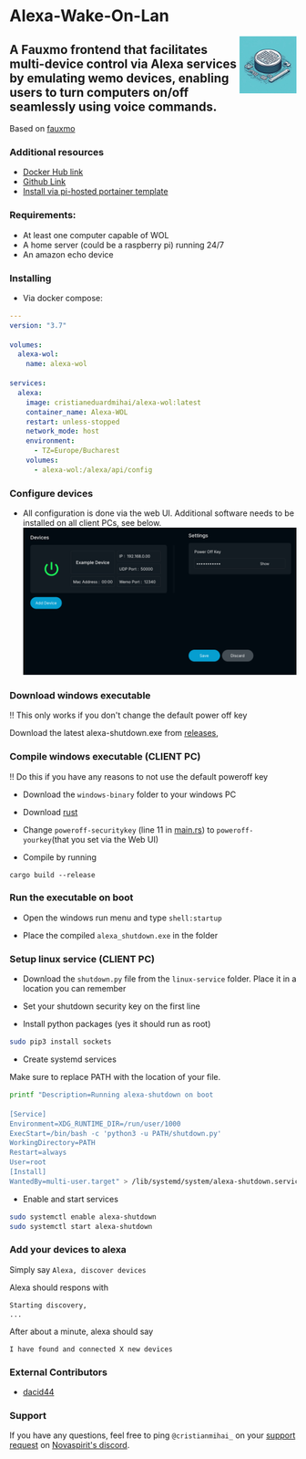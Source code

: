 # Alexa-Wake-On-Lan
<img align="right" width=100 src="https://raw.githubusercontent.com/CristianEduardMihai/alexa-wol/main/images/logo.jpg">

## A Fauxmo frontend that facilitates multi-device control via Alexa services by emulating wemo devices, enabling users to turn computers on/off seamlessly using voice commands.

Based on [fauxmo](https://github.com/n8henrie/fauxmo)

### Additional resources
- [Docker Hub link](https://hub.docker.com/r/cristianeduardmihai/alexa-wol)
- [Github Link](https://github.com/CristianEduardMihai/alexa-wol)
- [Install via pi-hosted portainer template](https://pi-hosted.com/)

### Requirements:
- At least one computer capable of WOL
- A home server (could be a raspberry pi) running 24/7
- An amazon echo device

### Installing
- Via docker compose:
```yaml
---
version: "3.7"

volumes:
  alexa-wol:
    name: alexa-wol

services:
  alexa:
    image: cristianeduardmihai/alexa-wol:latest
    container_name: Alexa-WOL
    restart: unless-stopped
    network_mode: host
    environment:
      - TZ=Europe/Bucharest
    volumes:
      - alexa-wol:/alexa/api/config
```

### Configure devices

 - All configuration is done via the web UI. Additional software needs to be installed on all client PCs, see below.
 ![Web UI](https://raw.githubusercontent.com/CristianEduardMihai/alexa-wol/main/images/webui.png)


### Download windows executable

!! This only works if you don't change the default power off key

Download the latest alexa-shutdown.exe from [releases](https://github.com/CristianEduardMihai/alexa-wol/releases/), 

### Compile windows executable (CLIENT PC)

!! Do this if you have any reasons to not use the default poweroff key

- Download the `windows-binary` folder to your windows PC

- Download [rust](https://www.rust-lang.org/tools/install)

- Change `poweroff-securitykey` (line 11 in [main.rs](windows-binary/src/main.rs)) to `poweroff-yourkey`(that you set via the Web UI)

- Compile by running
```
cargo build --release
```

### Run the executable on boot

- Open the windows run menu and type `shell:startup`

- Place the compiled `alexa_shutdown.exe` in the folder

### Setup linux service (CLIENT PC)
- Download the `shutdown.py` file from the `linux-service` folder. Place it in a location you can remember

- Set your shutdown security key on the first line

- Install python packages (yes it should run as root)
```bash
sudo pip3 install sockets
```

- Create systemd services

Make sure to replace PATH with the location of your file.
```bash
printf "Description=Running alexa-shutdown on boot

[Service]
Environment=XDG_RUNTIME_DIR=/run/user/1000
ExecStart=/bin/bash -c 'python3 -u PATH/shutdown.py'
WorkingDirectory=PATH
Restart=always
User=root
[Install]
WantedBy=multi-user.target" > /lib/systemd/system/alexa-shutdown.service
```

- Enable and start services

```bash
sudo systemctl enable alexa-shutdown
sudo systemctl start alexa-shutdown
```


### Add your devices to alexa

Simply say
`Alexa, discover devices`

Alexa should respons with
```
Starting discovery,
...
```

After about a minute, alexa should say
```
I have found and connected X new devices
```

### External Contributors
- [dacid44](https://github.com/dacid44)

### Support
If you have any questions, feel free to ping `@cristianmihai_` on your [support request](https://discord.com/channels/316245914987528193/1050303549327810591) on [Novaspirit's discord](https://discord.gg/v8dAnFV).